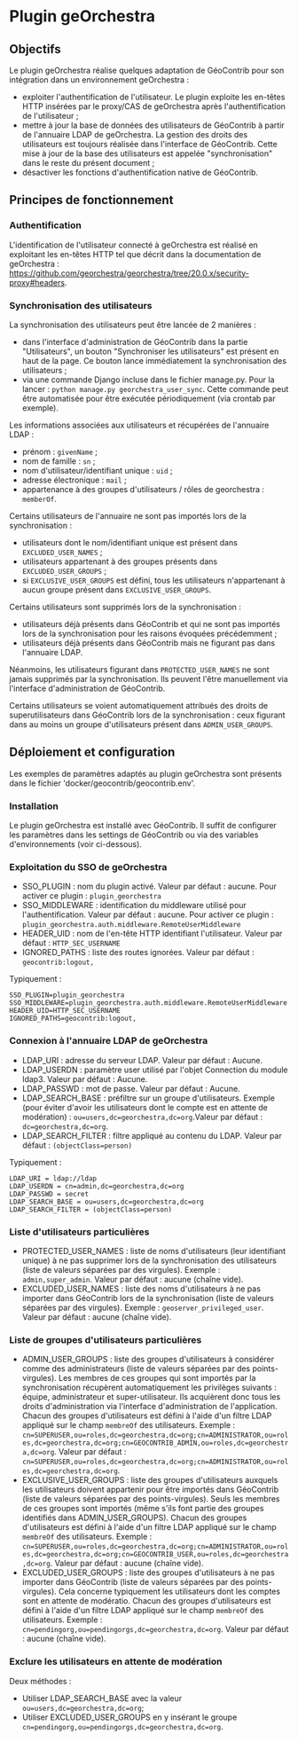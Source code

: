 
# Plugin geOrchestra

## Objectifs

Le plugin geOrchestra réalise quelques adaptation de GéoContrib pour son intégration dans un environnement geOrchestra :
* exploiter l'authentification de l'utilisateur. Le plugin exploite les en-têtes HTTP insérées par le proxy/CAS de
geOrchestra après l'authentification de l'utilisateur ;
* mettre à jour la base de données des utilisateurs de GéoContrib à partir de l'annuaire LDAP de geOrchestra. La
gestion des droits des utilisateurs est toujours réalisée dans l'interface de GéoContrib. Cette mise à jour de la base
des utilisateurs est appelée "synchronisation" dans le reste du présent document ;
* désactiver les fonctions d'authentification native de GéoContrib.

## Principes de fonctionnement

### Authentification

L'identification de l'utilisateur connecté à geOrchestra est réalisé en exploitant les en-têtes HTTP tel que décrit
dans la documentation de geOrchestra : https://github.com/georchestra/georchestra/tree/20.0.x/security-proxy#headers.

### Synchronisation des utilisateurs

La synchronisation des utilisateurs peut être lancée de 2 manières :
* dans l'interface d'administration de GéoContrib dans la partie "Utilisateurs", un bouton
"Synchroniser les utilisateurs" est présent en haut de la page. Ce bouton lance immédiatement la synchronisation des
utilisateurs ;
* via une commande Django incluse dans le fichier manage.py. Pour la lancer : `python manage.py georchestra_user_sync`.
Cette commande peut être automatisée pour être exécutée périodiquement (via crontab par exemple).

Les informations associées aux utilisateurs et récupérées de l'annuaire LDAP :
* prénom : `givenName` ;
* nom de famille : `sn` ;
* nom d'utilisateur/identifiant unique : `uid` ;
* adresse électronique : `mail` ;
* appartenance à des groupes d'utilisateurs / rôles de georchestra : `memberOf`.

Certains utilisateurs de l'annuaire ne sont pas importés lors de la synchronisation :
* utilisateurs dont le nom/identifiant unique est présent dans `EXCLUDED_USER_NAMES` ;
* utilisateurs appartenant à des groupes présents dans `EXCLUDED_USER_GROUPS` ;
* si `EXCLUSIVE_USER_GROUPS` est défini, tous les utilisateurs n'appartenant à aucun groupe présent dans
`EXCLUSIVE_USER_GROUPS`.

Certains utilisateurs sont supprimés lors de la synchronisation :
* utilisateurs déjà présents dans GéoContrib et qui ne sont pas importés lors de la synchronisation pour les raisons
évoquées précédemment ;
* utilisateurs déjà présents dans GéoContrib mais ne figurant pas dans l'annuaire LDAP.

Néanmoins, les utilisateurs figurant dans `PROTECTED_USER_NAMES` ne sont jamais supprimés par la synchronisation. Ils
peuvent l'être manuellement via l'interface d'administration de GéoContrib.

Certains utilisateurs se voient automatiquement attribués des droits de superutilisateurs dans GéoContrib lors de la
synchronisation : ceux figurant dans au moins un groupe d'utilisateurs présent dans `ADMIN_USER_GROUPS`.


## Déploiement et configuration

Les exemples de paramètres adaptés au plugin geOrchestra sont présents dans le fichier
'docker/geocontrib/geocontrib.env'.

### Installation

Le plugin geOrchestra est installé avec GéoContrib.
Il suffit de configurer les paramètres dans les settings de GéoContrib ou via des variables d'environnements 
(voir ci-dessous).

### Exploitation du SSO de geOrchestra

* SSO_PLUGIN : nom du plugin activé. Valeur par défaut : aucune. Pour activer ce plugin : `plugin_georchestra`
* SSO_MIDDLEWARE : identification du middleware utilisé pour l'authentification. Valeur par défaut : aucune. Pour 
activer ce plugin : `plugin_georchestra.auth.middleware.RemoteUserMiddleware`
* HEADER_UID : nom de l'en-tête HTTP identifiant l'utilisateur. Valeur par défaut : `HTTP_SEC_USERNAME`
* IGNORED_PATHS : liste des routes ignorées. Valeur par défaut : `geocontrib:logout,`

Typiquement :
```
SSO_PLUGIN=plugin_georchestra
SSO_MIDDLEWARE=plugin_georchestra.auth.middleware.RemoteUserMiddleware
HEADER_UID=HTTP_SEC_USERNAME
IGNORED_PATHS=geocontrib:logout,
```

### Connexion à l'annuaire LDAP de geOrchestra

* LDAP_URI : adresse du serveur LDAP. Valeur par défaut : Aucune.
* LDAP_USERDN : paramètre user utilisé par l'objet Connection du module ldap3. Valeur par défaut : Aucune.
* LDAP_PASSWD : mot de passe. Valeur par défaut : Aucune.
* LDAP_SEARCH_BASE : préfiltre sur un groupe d'utilisateurs. Exemple (pour éviter d'avoir les utilisateurs dont le
compte est en attente de modération) : `ou=users,dc=georchestra,dc=org`.Valeur par défaut : `dc=georchestra,dc=org`.
* LDAP_SEARCH_FILTER : filtre appliqué au contenu du LDAP. Valeur par défaut : `(objectClass=person)`

Typiquement :
```
LDAP_URI = ldap://ldap
LDAP_USERDN = cn=admin,dc=georchestra,dc=org
LDAP_PASSWD = secret
LDAP_SEARCH_BASE = ou=users,dc=georchestra,dc=org
LDAP_SEARCH_FILTER = (objectClass=person)
```

### Liste d'utilisateurs particulières

* PROTECTED_USER_NAMES : liste de noms d'utilisateurs (leur identifiant unique) à ne pas supprimer lors de la
synchronisation des utilisateurs (liste de valeurs séparées par des virgules). Exemple : `admin,super_admin`. Valeur
par défaut : aucune (chaîne vide).
* EXCLUDED_USER_NAMES : liste des noms d'utilisateurs à ne pas importer dans GéoContrib lors de la synchronisation
(liste de valeurs séparées par des virgules). Exemple : `geoserver_privileged_user`. Valeur par défaut : aucune 
(chaîne vide).

### Liste de groupes d'utilisateurs particulières

* ADMIN_USER_GROUPS : liste des groupes d'utilisateurs à considérer comme des administrateurs (liste de valeurs
séparées par des points-virgules). Les membres de ces groupes qui sont importés par la synchronisation récupèrent
automatiquement les privilèges suivants : équipe, administrateur et super-utilisateur. Ils acquièrent donc tous les
droits d'administration via l'interface d'administration de l'application. Chacun des groupes d'utilisateurs est défini
à l'aide d'un filtre LDAP appliqué sur le champ `membreOf` des utilisateurs.
Exemple : `cn=SUPERUSER,ou=roles,dc=georchestra,dc=org;cn=ADMINISTRATOR,ou=roles,dc=georchestra,dc=org;cn=GEOCONTRIB_ADMIN,ou=roles,dc=georchestra,dc=org`.
Valeur par défaut : `cn=SUPERUSER,ou=roles,dc=georchestra,dc=org;cn=ADMINISTRATOR,ou=roles,dc=georchestra,dc=org`.
* EXCLUSIVE_USER_GROUPS : liste des groupes d'utilisateurs auxquels les utilisateurs doivent appartenir pour être
importés dans GéoContrib (liste de valeurs séparées par des points-virgules). Seuls les membres de ces groupes sont
importés (même s'ils font partie des groupes identifiés dans ADMIN_USER_GROUPS). Chacun des groupes d'utilisateurs est
défini à l'aide d'un filtre LDAP appliqué sur le champ `membreOf` des utilisateurs.
Exemple : `cn=SUPERUSER,ou=roles,dc=georchestra,dc=org;cn=ADMINISTRATOR,ou=roles,dc=georchestra,dc=org;cn=GEOCONTRIB_USER,ou=roles,dc=georchestra,dc=org`.
Valeur par défaut : aucune (chaîne vide).
* EXCLUDED_USER_GROUPS : liste des groupes d'utilisateurs à ne pas importer dans GéoContrib (liste de valeurs séparées
par des points-virgules). Cela concerne typiquement les utilisateurs dont les comptes sont en attente de modératio.
Chacun des groupes d'utilisateurs est défini à l'aide d'un filtre LDAP appliqué sur le champ `membreOf` des
utilisateurs. Exemple : `cn=pendingorg,ou=pendingorgs,dc=georchestra,dc=org`. Valeur par défaut : aucune (chaîne vide).

### Exclure les utilisateurs en attente de modération

Deux méthodes :
* Utiliser LDAP_SEARCH_BASE avec la valeur `ou=users,dc=georchestra,dc=org`;
* Utiliser EXCLUDED_USER_GROUPS en y insérant le groupe `cn=pendingorg,ou=pendingorgs,dc=georchestra,dc=org`.
